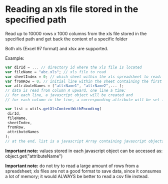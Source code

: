 # Reading an xls file stored in the specified path

Read up to 10000 rows x 1000 columns from the xls file stored in the specified path and get back the content of a specific folder

Both xls \(Excel 97 format\) and xlsx are supported.

Example:

```javascript
var dirId = ... // directory id where the xls file is located
var fileName = "abc.xls"; // xls file to read
var sheetIndex = 0; // which sheet within the xls spreadsheet to read: sheets are identified starting from 0, 1, 2, ..
var fromRow = 0; // initial line within the sheet containing the first row to read
var attributeNames = ["attrName1", "attrName2",... ]; 
// data is read from column A upward, one line a time;
// for each line, a javascript object will be created and 
// for each column in the line, a corresponding attribute will be set for the object containing the cell value

var list = utils.getXlsContentWithEncoding(
 dirId,
 fileName,
 sheetIndex,
 fromRow,
 attributeNames
);
// at the end, list is a javascript Array containing javascript objects, one for each row read from the xls file
```

**Important note:**  values stored in each javascript object can be accessed as: object.get\("attributeName"\)

**Important note:** do not try to read a large amount of rows from a spreadsheet; xls files are not a good format to save data, since it consumes a lot of memory; it would ALWAYS be better to read a csv file instead.

